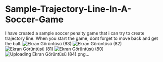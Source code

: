 # Sample-Trajectory-Line-In-A-Soccer-Game
I have created a sample soccer penalty game that i can try to create trajectory line. When you start the game, dont forget to move back and get the ball.
![Ekran Görüntüsü (83)](https://github.com/berenpolat/Sample-Trajectory-Line-In-A-Soccer-Game/assets/118939273/b021548d-0140-431a-b74e-0b9c395504d0)
![Ekran Görüntüsü (82)](https://github.com/berenpolat/Sample-Trajectory-Line-In-A-Soccer-Game/assets/118939273/baaa45e8-f034-4408-be75-c31165e640cd)
![Ekran Görüntüsü (81)](https://github.com/berenpolat/Sample-Trajectory-Line-In-A-Soccer-Game/assets/118939273/28a9981f-26d0-49df-86c7-27fd78655c54)
![Ekran Görüntüsü (80)](https://github.com/berenpolat/Sample-Trajectory-Line-In-A-Soccer-Game/assets/118939273/52424255-b2ef-4f4f-bcf2-55a760ca374a)
![Uploading Ekran Görüntüsü (84).png…]()
